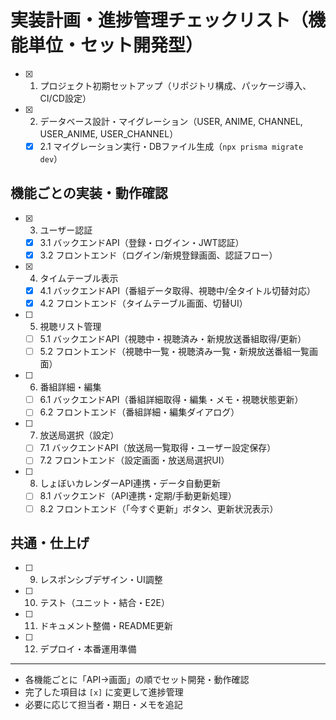 # 実装計画・進捗管理チェックリスト（機能単位・セット開発型）

- [x] 1. プロジェクト初期セットアップ（リポジトリ構成、パッケージ導入、CI/CD設定）
- [x] 2. データベース設計・マイグレーション（USER, ANIME, CHANNEL, USER_ANIME, USER_CHANNEL）
    - [x] 2.1 マイグレーション実行・DBファイル生成（`npx prisma migrate dev`）

## 機能ごとの実装・動作確認

- [x] 3. ユーザー認証
    - [x] 3.1 バックエンドAPI（登録・ログイン・JWT認証）
    - [x] 3.2 フロントエンド（ログイン/新規登録画面、認証フロー）
- [x] 4. タイムテーブル表示
    - [x] 4.1 バックエンドAPI（番組データ取得、視聴中/全タイトル切替対応）
    - [x] 4.2 フロントエンド（タイムテーブル画面、切替UI）
- [ ] 5. 視聴リスト管理
    - [ ] 5.1 バックエンドAPI（視聴中・視聴済み・新規放送番組取得/更新）
    - [ ] 5.2 フロントエンド（視聴中一覧・視聴済み一覧・新規放送番組一覧画面）
- [ ] 6. 番組詳細・編集
    - [ ] 6.1 バックエンドAPI（番組詳細取得・編集・メモ・視聴状態更新）
    - [ ] 6.2 フロントエンド（番組詳細・編集ダイアログ）
- [ ] 7. 放送局選択（設定）
    - [ ] 7.1 バックエンドAPI（放送局一覧取得・ユーザー設定保存）
    - [ ] 7.2 フロントエンド（設定画面・放送局選択UI）
- [ ] 8. しょぼいカレンダーAPI連携・データ自動更新
    - [ ] 8.1 バックエンド（API連携・定期/手動更新処理）
    - [ ] 8.2 フロントエンド（「今すぐ更新」ボタン、更新状況表示）

## 共通・仕上げ

- [ ] 9. レスポンシブデザイン・UI調整
- [ ] 10. テスト（ユニット・結合・E2E）
- [ ] 11. ドキュメント整備・README更新
- [ ] 12. デプロイ・本番運用準備

---

- 各機能ごとに「API→画面」の順でセット開発・動作確認
- 完了した項目は `[x]` に変更して進捗管理
- 必要に応じて担当者・期日・メモを追記
